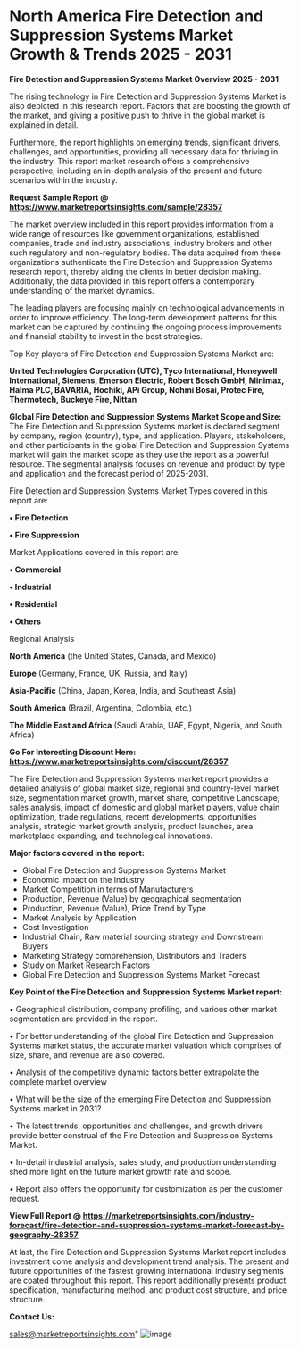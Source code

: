 # North America Fire Detection and Suppression Systems Market Growth & Trends 2025 - 2031

<Strong> Fire Detection and Suppression Systems Market Overview 2025 - 2031</strong>

The rising technology in Fire Detection and Suppression Systems Market is also depicted in this research report. Factors that are boosting the growth of the market, and giving a positive push to thrive in the global market is explained in detail.

Furthermore, the report highlights on emerging trends, significant drivers, challenges, and opportunities, providing all necessary data for thriving in the industry. This report market research offers a comprehensive perspective, including an in-depth analysis of the present and future scenarios within the industry.

<strong>Request Sample Report @ <a href=https://www.marketreportsinsights.com/sample/28357>https://www.marketreportsinsights.com/sample/28357</a></strong>

The market overview included in this report provides information from a wide range of resources like government organizations, established companies, trade and industry associations, industry brokers and other such regulatory and non-regulatory bodies. The data acquired from these organizations authenticate the Fire Detection and Suppression Systems research report, thereby aiding the clients in better decision making. Additionally, the data provided in this report offers a contemporary understanding of the market dynamics.

The leading players are focusing mainly on technological advancements in order to improve efficiency. The long-term development patterns for this market can be captured by continuing the ongoing process improvements and financial stability to invest in the best strategies.

Top Key players of Fire Detection and Suppression Systems Market are:

<strong>United Technologies Corporation (UTC), Tyco International, Honeywell International, Siemens, Emerson Electric, Robert Bosch GmbH, Minimax, Halma PLC, BAVARIA, Hochiki, APi Group, Nohmi Bosai, Protec Fire, Thermotech, Buckeye Fire, Nittan</strong>

<strong><b>Global Fire Detection and Suppression Systems Market Scope and Size:</b></strong>
The Fire Detection and Suppression Systems market is declared segment by company, region (country), type, and application. Players, stakeholders, and other participants in the global Fire Detection and Suppression Systems market will gain the market scope as they use the report as a powerful resource. The segmental analysis focuses on revenue and product by type and application and the forecast period of 2025-2031.

Fire Detection and Suppression Systems Market Types covered in this report are:

<strong>• Fire Detection

• Fire Suppression</strong>

Market Applications covered in this report are:

<strong>• Commercial

• Industrial

• Residential

• Others</strong> 

Regional Analysis

<strong>North America</strong> (the United States, Canada, and Mexico)

<strong>Europe</strong> (Germany, France, UK, Russia, and Italy)

<strong>Asia-Pacific</strong> (China, Japan, Korea, India, and Southeast Asia)

<strong>South America</strong> (Brazil, Argentina, Colombia, etc.)

<strong>The Middle East and Africa</strong> (Saudi Arabia, UAE, Egypt, Nigeria, and South Africa)

<strong>Go For Interesting Discount Here: <a href=https://www.marketreportsinsights.com/discount/28357>https://www.marketreportsinsights.com/discount/28357</a></strong>

The Fire Detection and Suppression Systems market report provides a detailed analysis of global market size, regional and country-level market size, segmentation market growth, market share, competitive Landscape, sales analysis, impact of domestic and global market players, value chain optimization, trade regulations, recent developments, opportunities analysis, strategic market growth analysis, product launches, area marketplace expanding, and technological innovations.

<strong><b>Major factors covered in the report:</b></strong>
<ul>
  <li>Global Fire Detection and Suppression Systems Market </li>
  <li>Economic Impact on the Industry</li>
  <li>Market Competition in terms of Manufacturers</li>
  <li>Production, Revenue (Value) by geographical segmentation</li>
  <li>Production, Revenue (Value), Price Trend by Type</li>
  <li>Market Analysis by Application</li>
  <li>Cost Investigation</li>
  <li>Industrial Chain, Raw material sourcing strategy and Downstream Buyers</li>
  <li>Marketing Strategy comprehension, Distributors and Traders</li>
  <li>Study on Market Research Factors</li>
  <li>Global Fire Detection and Suppression Systems Market Forecast</li>
</ul>

<strong><b>Key Point of the Fire Detection and Suppression Systems Market report:</b></strong>

• Geographical distribution, company profiling, and various other market segmentation are provided in the report.

• For better understanding of the global Fire Detection and Suppression Systems market status, the accurate market valuation which comprises of size, share, and revenue are also covered.

• Analysis of the competitive dynamic factors better extrapolate the complete market overview

• What will be the size of the emerging Fire Detection and Suppression Systems market in 2031?

• The latest trends, opportunities and challenges, and growth drivers provide better construal of the Fire Detection and Suppression Systems Market.

• In-detail industrial analysis, sales study, and production understanding shed more light on the future market growth rate and scope.

• Report also offers the opportunity for customization as per the customer request.

<strong><b>View Full Report @ <a href=https://marketreportsinsights.com/industry-forecast/fire-detection-and-suppression-systems-market-forecast-by-geography-28357>https://marketreportsinsights.com/industry-forecast/fire-detection-and-suppression-systems-market-forecast-by-geography-28357</a></b></strong>


At last, the Fire Detection and Suppression Systems Market report includes investment come analysis and development trend analysis. The present and future opportunities of the fastest growing international industry segments are coated throughout this report. This report additionally presents product specification, manufacturing method, and product cost structure, and price structure.

<strong>Contact Us:</strong>

sales@marketreportsinsights.com"
![image](https://github.com/user-attachments/assets/41c48b39-939f-49df-8fa0-040bc8df4f95)
